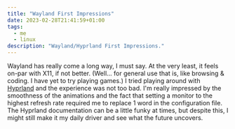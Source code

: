 ```yaml
---
title: "Wayland First Impressions"
date: 2023-02-28T21:41:59+01:00
tags:
  - me
  - linux
description: "Wayland/Hyprland First Impressions."
---
```


Wayland has really come a long way, I must say. At the very least, it feels on-par with X11, if not better. (Well... for general use that is, like browsing & coding. I have yet to try playing games.) I tried playing around with [Hyprland](https://hyprland.org) and the experience was not too bad. I'm really impressed by the smoothness of the animations and the fact that setting a monitor to the highest refresh rate required me to replace 1 word in the configuration file. The Hyprland documentation can be a little funky at times, but despite this, I might still make it my daily driver and see what the future uncovers.